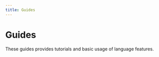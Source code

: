 ```yaml
---
title: Guides
---
```


# Guides

These guides provides tutorials and basic usage of language features.
